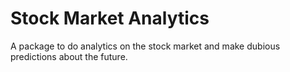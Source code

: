 # Stock Market Analytics
A package to do analytics on the stock market and make dubious predictions about the future.
